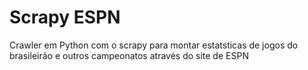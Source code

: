 # Scrapy ESPN

Crawler em Python com o scrapy para montar estatsticas de jogos do brasileirão e outros campeonatos através do site de ESPN
